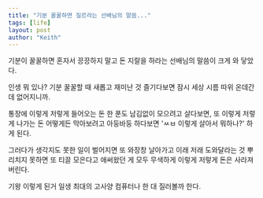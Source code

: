 ```yaml
---
title: "기분 꿀꿀하면 질르라는 선배님의 말씀..."
tags: [life]
layout: post
author: "Keith"
---
```


기분이 꿀꿀하면 혼자서 끙끙하지 말고 돈 지랄을 하라는 선배님의 말씀이 크게 와 닿았다.

인생 뭐 있나? 기분 꿀꿀할 때 새롭고 재미난 것 즐기다보면 잠시 세상 시름 따위 온데간데 없어지니까. 

통장에 이렇게 저렇게 들어오는 돈 한 푼도 남김없이 모으려고 살다보면, 또 이렇게 저렇게 나가는 돈 어떻게든 막아보려고 아둥바둥 하다보면 'ㅆㅂ 이렇게 살아서 뭐하나?' 하게 된다.

그러다가 생각지도 못한 일이 벌어지면 또 와장창 날아가고 이래 저래 도와달라는 것 뿌리치지 못하면 또 티끌 모은다고 애써왔던 게 모두 무색하게 이렇게 저렇게 돈은 사라져버린다.

기왕 이렇게 된거 일생 최대의 고사양 컴퓨터나 한 대 질러볼까 한다.